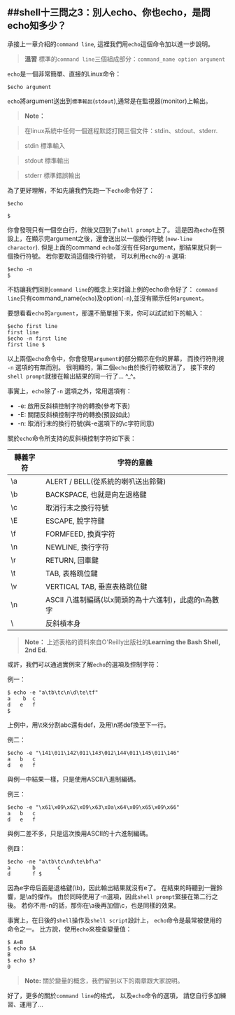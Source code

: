 ##shell十三問之3：別人echo、你也echo，是問echo知多少？
---

承接上一章介紹的`command line`, 這裡我們用`echo`這個命令加以進一步說明。

>  **溫習**
>  標準的`command line`三個組成部分：`command_name option argument`


`echo`是一個非常簡單、直接的Linux命令：

```shell
$echo argument
```
`echo`將argument送出到`標準輸出`(`stdout`),通常是在監視器(monitor)上輸出。


> **Note：**

> 在linux系統中任何一個進程默認打開三個文件：stdin、stdout、stderr.

> stdin  標準輸入

> stdout 標準輸出

> stderr 標準錯誤輸出



為了更好理解，不如先讓我們先跑一下`echo`命令好了：
```shell
$echo

$
```
你會發現只有一個空白行，然後又回到了`shell prompt`上了。
這是因為`echo`在預設上，在顯示完argument之後，還會送出以一個換行符號
(`new-line charactor`).
但是上面的command `echo`並沒有任何argument，那結果就只剩一個換行符號。
若你要取消這個換行符號， 可以利用`echo`的`-n` 選項:
```shell
$echo -n
$
```
不妨讓我們回到`command line`的概念上來討論上例的echo命令好了：
`command line`只有command_name(`echo`)及option(`-n`),並沒有顯示任何`argument`。


要想看看`echo`的`argument`，那還不簡單接下來，你可以試試如下的輸入：
```shell
$echo first line
first line
$echo -n first line
first line $
```
以上兩個`echo`命令中，你會發現`argument`的部分顯示在你的屏幕，
而換行符則視 `-n` 選項的有無而別。
很明顯的，第二個`echo`由於換行符被取消了，
接下來的`shell prompt`就接在輸出結果的同一行了... ^_^。

事實上，`echo`除了`-n` 選項之外，常用選項有：

- -e: 啟用反斜槓控制字符的轉換(參考下表)
- -E: 關閉反斜槓控制字符的轉換(預設如此)
- -n: 取消行末的換行符號(與-e選項下的\c字符同意)

關於`echo`命令所支持的反斜槓控制字符如下表：

|轉義字符|字符的意義|
---------|----------|
|\a | ALERT / BELL(從系統的喇叭送出鈴聲)|
|\b | BACKSPACE, 也就是向左退格鍵|
|\c | 取消行末之換行符號
|\E | ESCAPE, 脫字符鍵|
|\f | FORMFEED, 換頁字符|
|\n | NEWLINE,  換行字符 |
|\r | RETURN,  回車鍵|
|\t | TAB, 表格跳位鍵|
|\v | VERTICAL TAB, 垂直表格跳位鍵|
|\n | ASCII 八進制編碼(以x開頭的為十六進制)，此處的n為數字
|\\ | 反斜槓本身|

> **Note：**
> 上述表格的資料來自O'Reilly出版社的**Learning the Bash Shell, 2nd Ed**.

或許，我們可以通過實例來了解`echo`的選項及控制字符：

例一：
```shell
$ echo -e "a\tb\tc\n\d\te\tf"
a    b	c
d	e	f
$
```
上例中，用\t來分割abc還有def，及用\n將def換至下一行。

例二：
```shell
$echo -e "\141\011\142\011\143\012\144\011\145\011\146"
a	b	c
d	e	f
```
與例一中結果一樣，只是使用ASCII八進制編碼。

例三：
```shell
$echo -e "\x61\x09\x62\x09\x63\x0a\x64\x09\x65\x09\x66"
a	b	c
d	e	f
```
與例二差不多，只是這次換用ASCII的十六進制編碼。


例四：
```shell
$echo -ne "a\tb\tc\nd\te\bf\a"
a       b       c
d       f $
```
因為e字母后面是退格鍵(\b)，因此輸出結果就沒有e了。
在結束的時聽到一聲鈴響，是\a的傑作。
由於同時使用了-n選項，因此`shell prompt`緊接在第二行之後。
若你不用-n的話，那你在\a後再加個\c，也是同樣的效果。

事實上，在日後的`shell`操作及`shell script`設計上，
`echo`命令是最常被使用的命令之一。
比方說，使用`echo`來檢查變量值：
```shell
$ A=B
$ echo $A
B
$ echo $?
0
```

>  **Note:**
>  關於變量的概念，我們留到以下的兩章跟大家說明。


好了，更多的關於`command line`的格式， 以及`echo`命令的選項，
請您自行多加練習、運用了...







